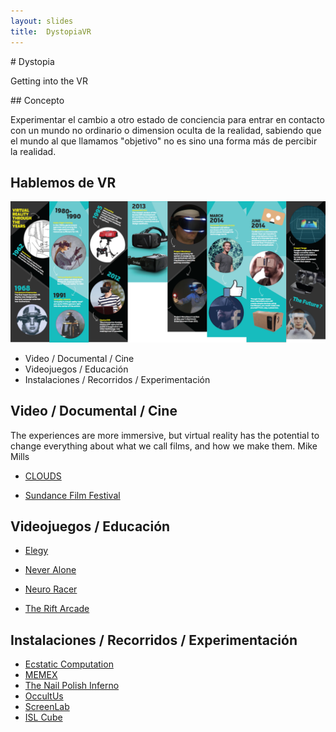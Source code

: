 ```yaml
---
layout: slides
title:  DystopiaVR
---
```


<section markdown="block">
# Dystopia

Getting into the VR
</section>

<section markdown="block">
## Concepto

Experimentar el cambio a otro estado de conciencia
para entrar en contacto con un mundo no ordinario o 
dimension oculta de la realidad, sabiendo que el
mundo al que llamamos "objetivo" no es sino una 
forma más de percibir la realidad.


</section>

<section markdown="block">

## Hablemos de VR

![Timeline](/img/TimelineVR.png)

* Video / Documental / Cine
* Videojuegos / Educación
* Instalaciones /  Recorridos / Experimentación


</section>



  <section markdown="block">
  
## Video / Documental / Cine

The experiences are more immersive, but virtual reality has the potential
 to change everything about what we call films, and how we make them. 
 				                        Mike Mills 

* [CLOUDS](http://www.cloudsdocumentary.com/)
* [Sundance Film Festival](http://www.wired.com/2015/01/vr-filmmaking-pioneers/)
  </section>

  <section markdown="block">

## Videojuegos / Educación

* [Elegy](http://www.wired.com/2015/01/elegy-dead-world/)
* [Never Alone](http://neveralonegame.com/game/)
* [Neuro Racer](http://gazzaleylab.ucsf.edu/neuroscience-projects/neuroracer/)
* [The Rift Arcade](http://www.theriftarcade.com/oculus-rift-games/)
  </section>

  <section markdown="block">

## Instalaciones /  Recorridos / Experimentación
* [Ecstatic Computation](http://michaelpallison.com/projects/ecstaticcomputation/)
* [MEMEX](http://www.creativeapplications.net/news/memex-duologue-3d-study-of-mortality-using-photogrammetry-techniques/)
* [The Nail Polish Inferno](http://www.creativeapplications.net/unity-3d/virtual-reality-art-show-by-geoffrey-lillemon-random-studio/)
* [OccultUs](http://www.creativeapplications.net/environment/occultus-by-simon-de-diesbach-designing-for-alternate-reality/)
* [ScreenLab](http://screenlabseries.tumblr.com/)
* [ISL Cube](http://isl.beckman.illinois.edu/Labs/CUBE/CUBE.html)
  </section>


